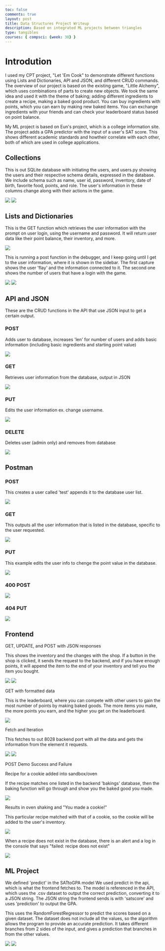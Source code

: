 ```yaml
---
toc: false
comments: true
layout: post
title: Data Structures Project Writeup
description: Based on integrated ML projects between triangles
type: tangibles
courses: { compsci: {week: 30} }
---
```


# Introdution

I used my CPT project, "Let 'Em Cook" to demonstrate different functions using Lists and Dictionaries, API and JSON, and different CRUD commands. The overview of our project is based on the existing game, "Little Alchemy", which uses combinations of parts to create new objects. We took the same idea and used it with the theme of baking; adding different ingredients to create a recipe, making a baked good product. You can buy ingredients with points, which you can earn by making new baked items. You can exchange ingredients with your friends and can check your leaderboard status based on point balance.

My ML project is based on Eun's project, which is a college information site. The project adds a GPA predictor with the input of a user's SAT score. This shows different academic standards and howtheir correlate with each other, both of which are used in college applications.

## Collections

This is out SQLite database with initiating the users, and users.py showing the users and their respective schema details, expressed in the database. We include schema such as name, user id, password, inventory, date of birth, favorite food, points, and role. The user's information in these columns change along with their actions in the game.

<img src="https://i.ibb.co/kgmspfr/image.webp">

<img src="https://i.ibb.co/hY8vNg3/image.webp">


## Lists and Dictionaries

This is the GET function which retrieves the user information with the prompt on user login, using the username and password. It will return user data like their point balance, their inventory, and more.

<img src="https://i.ibb.co/VLYShTK/image.webp">

This is running a post function in the debugger, and I keep going until I get to the user information, where it is shown in the sidebar. The first capture shows the user 'flay' and the information connected to it. The second one shows the number of users that have a login with the game.

<img  src="https://i.ibb.co/YNb9s54/image.webp">

<img src="https://i.ibb.co/ZgczFQc/image.webp">

## API and JSON

These are the CRUD functions in the API that use JSON input to get a certain output.

### POST

Adds user to database, increases 'len' for number of users and adds basic information (including basic ingredients and starting point value)

<img src="https://i.ibb.co/GtQYdCN/image.webp">

### GET

Retrieves user information from the database, output in JSON

<img src="https://cdn.discordapp.com/attachments/796087225535168512/1230552981091651624/image.png?ex=6633bcc5&is=662147c5&hm=11202b1b227ba7a74f29a576871f045a8eaa0e1ca503394bfaf6746ee96a493d&">

### PUT

Edits the user information ex. change username.

<img src="https://i.ibb.co/Sm52sqD/image.webp">

### DELETE

Deletes user (admin only) and removes from database

<img src="https://cdn.discordapp.com/attachments/796087225535168512/1230555176100954215/image.png?ex=6633bed0&is=662149d0&hm=ea3547c0b59bfe5407523e7e25dcb0acf76fd01c2dd509e6a58e273f8460b30e&">

## Postman

### POST

This creates a user called 'test' appends it to the database user list.

<img src="https://i.ibb.co/qWKSRbx/image.webp">

### GET

This outputs all the user information that is listed in the database, specific to the user requested.

<img src="https://i.ibb.co/PQvr15B/image.webp">

### PUT

This example edits the user info to chenge the point value in the database.

<img src="https://i.ibb.co/ZM6zNT2/image.webp">

### 400 POST

<img src="https://i.ibb.co/S5tvgFp/image.webp">

### 404 PUT

<img src="https://i.ibb.co/D5Cvc28/image.webp">

## Frontend

GET, UPDATE, and POST with JSON responses

This shows the inventory and the changes with the shop. If a button in the shop is clicked, it sends the request to the backend, and if you have enough points, it will append the item to the end of your inventory and tell you the item you bought.

<img src="https://i.ibb.co/ph57cD2/image.webp">

<img src="https://i.ibb.co/Fb4703r/image.png">

GET with formatted data

This is the leaderboard, where you can compete with other users to gain the most number of points by making baked goods. The more items you make, the more points you earn, and the higher you get on the leaderboard.

<img src="https://i.ibb.co/wQW9Zmy/image.webp">

Fetch and Iteration

This fetches to out 8028 backend port with all the data and gets the information from the element it requests.

<img src="https://i.ibb.co/KLh48WM/image.webp">

<img src="https://i.ibb.co/3SznKyn/image.webp">

POST Demo Success and Failure

Recipe for a cookie added into sandbox/oven

If the recipe matches one listed in the backend 'bakings' database, then the baking function will go through and show you the baked good you made.

<img src="https://i.ibb.co/0XK1SQN/image.webp">

Results in oven shaking and "You made a cookie!" 

This particular recipe matched with that of a cookie, so the cookie will be added to the user's inventory.

<img src="https://i.ibb.co/ZcSVpwv/image.webp">

When a recipe does not exist in the database, there is an alert and a log in the console that says "failed: recipe does not exist"

<img src="https://i.ibb.co/jb07z8H/image.webp">

## ML Project

We defined 'predict' in the SATtoGPA model
We used predict in the api, which is what the frontend fetches to. The model is referenced in the API, which uses the .csv dataset to output the correct prediction, converting it to a JSON string. The JSON string the frontend sends is with 'satscore' and uses 'prediction' to output the GPA. 

This uses the RandomForestRegressor to predict the scores based on a given dataset. The dataset does not include all the values, so the algorithm allows the program to provide an accurate prediction. It takes different branches from 2 sides of the input, and gives a prediction that branches in from the other values.

<img src="https://i.ibb.co/bdqDr9s/image.webp">

<img src="https://i.ibb.co/sVWJtYc/image.webp">